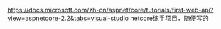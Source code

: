 https://docs.microsoft.com/zh-cn/aspnet/core/tutorials/first-web-api?view=aspnetcore-2.2&tabs=visual-studio
netcore练手项目，随便写的
